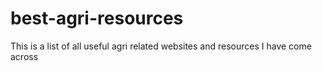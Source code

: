 # best-agri-resources
This is a list of all useful agri related websites and resources I have come across
